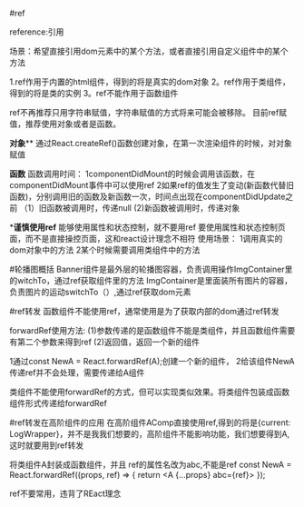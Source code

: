 #ref

reference:引用

场景：希望直接引用dom元素中的某个方法，或者直接引用自定义组件中的某个方法

1.ref作用于内置的html组件，得到的将是真实的dom对象
2。ref作用于类组件，得到的将是类的实例
3。ref不能作用于函数组件

ref不再推荐只用字符串赋值，字符串赋值的方式将来可能会被移除。
目前ref赋值，推荐使用对象或者是函数。

**对象****
通过React.createRef()函数创建对象，在第一次渲染组件的时候，对对象赋值

**函数**
函数调用时间：
1componentDidMount的时候会调用该函数，在componentDidMount事件中可以使用ref
2如果ref的值发生了变动(新函数代替旧函数)，分别调用旧的函数及新函数一次，时间点出现在componentDidUpdate之前
    （1）旧函数被调用时，传递null
    (2)新函数被调用时，传递对象


***谨慎使用ref**
能够使用属性和状态控制，就不要用ref
要使用属性和状态控制页面，而不是直接操控页面，这和react设计理念不相符 
使用场景：
1调用真实的dom对象中的方法
2某个时候需要调用类组件中的方法

#轮播图概括
Banner组件是最外层的轮播图容器，负责调用操作ImgContainer里的witchTo，通过ref获取组件里的方法
ImgContainer是里面装所有图片的容器，负责图片的运动switchTo（）,通过ref获取dom元素

#ref转发
函数组件不能使用ref，通常使用是为了获取内部的dom通过ref转发

forwardRef使用方法:
(1)参数传递的是函数组件不能是类组件，并且函数组件需要有第二个参数来得到ref
(2)返回值，返回一个新的组件


1通过const NewA = React.forwardRef(A);创建一个新的组件，
2给该组件NewA传递ref并不会处理，需要传递给A组件


类组件不能使用forwardRef的方式，但可以实现类似效果。将类组件包装成函数组件形式传递给forwardRef


#ref转发在高阶组件的应用
在高阶组件AComp直接使用ref,得到的将是{current: LogWrapper}，并不是我我们想要的，高阶组件不能影响功能，我们想要得到A,这时就要用到ref转发

将类组件A封装成函数组件，并且 ref的属性名改为abc,不能是ref
const NewA = React.forwardRef((props, ref) => {
    return <A {...props} abc={ref}></A>
});


ref不要常用，违背了REact理念
